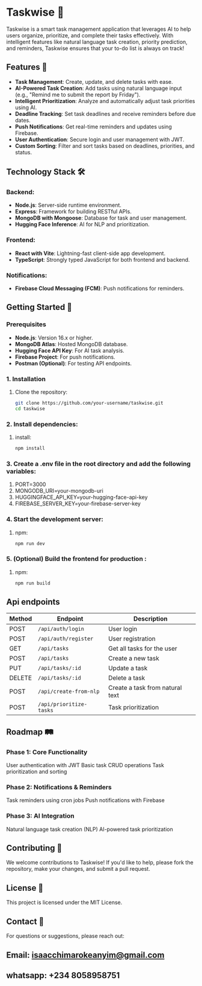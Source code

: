 # Taskwise 📝

Taskwise is a smart task management application that leverages AI to help users organize, prioritize, and complete their tasks effectively. With intelligent features like natural language task creation, priority prediction, and reminders, Taskwise ensures that your to-do list is always on track!

## Features 🚀

- **Task Management**: Create, update, and delete tasks with ease.
- **AI-Powered Task Creation**: Add tasks using natural language input (e.g., "Remind me to submit the report by Friday").
- **Intelligent Prioritization**: Analyze and automatically adjust task priorities using AI.
- **Deadline Tracking**: Set task deadlines and receive reminders before due dates.
- **Push Notifications**: Get real-time reminders and updates using Firebase.
- **User Authentication**: Secure login and user management with JWT.
- **Custom Sorting**: Filter and sort tasks based on deadlines, priorities, and status.

## Technology Stack 🛠️

### Backend:
- **Node.js**: Server-side runtime environment.
- **Express**: Framework for building RESTful APIs.
- **MongoDB with Mongoose**: Database for task and user management.
- **Hugging Face Inference**: AI for NLP and prioritization.

### Frontend:
- **React with Vite**: Lightning-fast client-side app development.
- **TypeScript**: Strongly typed JavaScript for both frontend and backend.

### Notifications:
- **Firebase Cloud Messaging (FCM)**: Push notifications for reminders.

## Getting Started 🚧

### Prerequisites
- **Node.js**: Version 16.x or higher.
- **MongoDB Atlas**: Hosted MongoDB database.
- **Hugging Face API Key**: For AI task analysis.
- **Firebase Project**: For push notifications.
- **Postman (Optional)**: For testing API endpoints.

### 1. Installation

1. Clone the repository:
   ```bash
   git clone https://github.com/your-username/taskwise.git
   cd taskwise

### 2. Install dependencies:
1. install:
   ```bash
   npm install


### 3. Create a .env file in the root directory and add the following variables:

1. PORT=3000
2. MONGODB_URI=your-mongodb-uri
3. HUGGINGFACE_API_KEY=your-hugging-face-api-key
4. FIREBASE_SERVER_KEY=your-firebase-server-key

### 4. Start the development server:
1. npm:
    ```bash
   npm run dev


### 5. (Optional) Build the frontend for production :
1. npm:
    ```bash
   npm run build

## Api endpoints

| Method | Endpoint | Description |
|--------|----------|-------------|
| POST | `/api/auth/login` | User login |
| POST | `/api/auth/register` | User registration |
| GET | `/api/tasks` | Get all tasks for the user |
| POST | `/api/tasks` | Create a new task |
| PUT | `/api/tasks/:id` | Update a task |
| DELETE | `/api/tasks/:id` | Delete a task |
| POST | `/api/create-from-nlp` | Create a task from natural text |
| POST | `/api/prioritize-tasks` | Task prioritization |

## Roadmap 🛤️
### Phase 1: Core Functionality
User authentication with JWT
Basic task CRUD operations
Task prioritization and sorting

### Phase 2: Notifications & Reminders
Task reminders using cron jobs
Push notifications with Firebase

### Phase 3: AI Integration
Natural language task creation (NLP)
AI-powered task prioritization


## Contributing 🤝
We welcome contributions to Taskwise! If you'd like to help, please fork the repository, make your changes, and submit a pull request.


## License 📜
This project is licensed under the MIT License.

## Contact 📧
For questions or suggestions, please reach out:

## Email: isaacchimarokeanyim@gmail.com
## whatsapp: +234 8058958751



